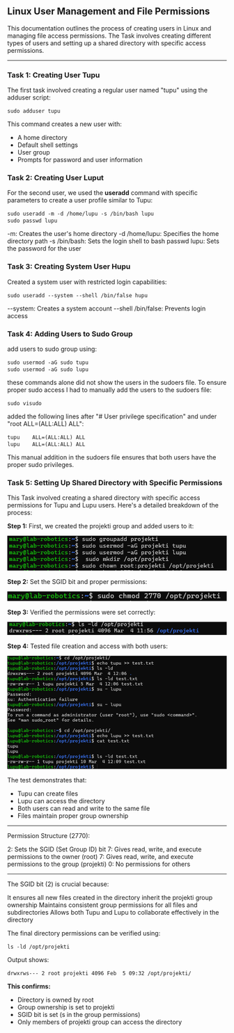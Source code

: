 ## Linux User Management and File Permissions
This documentation outlines the process of creating users in Linux and managing file access permissions. The Task involves creating different types of users and setting up a shared directory with specific access permissions.
***
### Task 1: Creating User Tupu
The first task involved creating a regular user named "tupu" using the adduser script:
```
sudo adduser tupu
```
This command creates a new user with:
* A home directory
* Default shell settings
* User group
* Prompts for password and user information

### Task 2: Creating User Luput
For the second user, we used the __useradd__ command with specific parameters to create a user profile similar to Tupu:
```
sudo useradd -m -d /home/lupu -s /bin/bash lupu
sudo passwd lupu
```
-m: Creates the user's home directory
-d /home/lupu: Specifies the home directory path
-s /bin/bash: Sets the login shell to bash
passwd lupu: Sets the password for the user


### Task 3: Creating System User Hupu
Created a system user with restricted login capabilities:
```
sudo useradd --system --shell /bin/false hupu
```

--system: Creates a system account
--shell /bin/false: Prevents login access

### Task 4: Adding Users to Sudo Group
add users to sudo group using:
```
sudo usermod -aG sudo tupu
sudo usermod -aG sudo lupu
```
these commands alone did not show the users in the sudoers file. To ensure proper sudo access I had to manually add the users to the sudoers file:
```
sudo visudo
```
added the following lines after "# User privilege specification" and under "root ALL=(ALL:ALL) ALL":
```
tupu    ALL=(ALL:ALL) ALL
lupu    ALL=(ALL:ALL) ALL
```
This manual addition in the sudoers file ensures that both users have the proper sudo privileges.

### Task 5: Setting Up Shared Directory with Specific Permissions
This Task involved creating a shared directory with specific access permissions for Tupu and Lupu users. Here's a detailed breakdown of the process:

__Step 1:__ First, we created the projekti group and added users to it:

![image1](https://github.com/jannatmary/linux-management/blob/main/assignment-3/img/1.png)

__Step 2:__ Set the SGID bit and proper permissions:

![image2](https://github.com/jannatmary/linux-management/blob/main/assignment-3/img/2.png)

__Step 3:__ Verified the permissions were set correctly:

![image3](https://github.com/jannatmary/linux-management/blob/main/assignment-3/img/3.png)

__Step 4:__ Tested file creation and access with both users:

![image4](https://github.com/jannatmary/linux-management/blob/main/assignment-3/img/4.png)

The test demonstrates that:

* Tupu can create files
* Lupu can access the directory
* Both users can read and write to the same file
* Files maintain proper group ownership
***
Permission Structure (2770):

2: Sets the SGID (Set Group ID) bit
7: Gives read, write, and execute permissions to the owner (root)
7: Gives read, write, and execute permissions to the group (projekti)
0: No permissions for others
***
The SGID bit (2) is crucial because:

It ensures all new files created in the directory inherit the projekti group ownership
Maintains consistent group permissions for all files and subdirectories
Allows both Tupu and Lupu to collaborate effectively in the directory

The final directory permissions can be verified using:
```
ls -ld /opt/projekti
```
Output shows:
```
drwxrws--- 2 root projekti 4096 Feb  5 09:32 /opt/projekti/
```
__This confirms:__

* Directory is owned by root
* Group ownership is set to projekti
* SGID bit is set (s in the group permissions)
* Only members of projekti group can access the directory